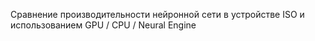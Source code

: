 Сравнение производительности нейронной сети в устройстве ISO и использованием GPU / CPU / Neural Engine 
